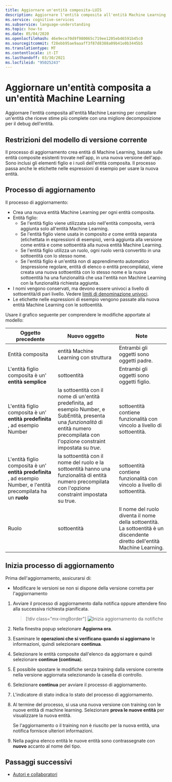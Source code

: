 ```yaml
---
title: Aggiornare un'entità composita-LUIS
description: Aggiornare l'entità composita all'entità Machine Learning con il processo di aggiornamento nel portale LUIS.
ms.service: cognitive-services
ms.subservice: language-understanding
ms.topic: how-to
ms.date: 05/04/2020
ms.openlocfilehash: 46e9ece70d9f980065c719ee1205eb46591b45c0
ms.sourcegitcommit: f28ebb95ae9aaaff3f87d8388a09b41e0b3445b5
ms.translationtype: MT
ms.contentlocale: it-IT
ms.lasthandoff: 03/30/2021
ms.locfileid: "95025243"
---
```

# <a name="upgrade-composite-entity-to-machine-learning-entity"></a>Aggiornare un'entità composita a un'entità Machine Learning

Aggiornare l'entità composita all'entità Machine Learning per compilare un'entità che riceve stime più complete con una migliore decomposizione per il debug dell'entità.

## <a name="current-version-model-restrictions"></a>Restrizioni del modello di versione corrente

Il processo di aggiornamento crea entità di Machine Learning, basate sulle entità composite esistenti trovate nell'app, in una nuova versione dell'app. Sono inclusi gli elementi figlio e i ruoli dell'entità composita. Il processo passa anche le etichette nelle espressioni di esempio per usare la nuova entità.

## <a name="upgrade-process"></a>Processo di aggiornamento

Il processo di aggiornamento:
* Crea una nuova entità Machine Learning per ogni entità composita.
* Entità figlio:
    * Se l'entità figlio viene utilizzata solo nell'entità composita, verrà aggiunta solo all'entità Machine Learning.
    * Se l'entità figlio viene usata in composito _e_ come entità separata (etichettata in espressioni di esempio), verrà aggiunta alla versione come entità e come sottoentità alla nuova entità Machine Learning.
    * Se l'entità figlio utilizza un ruolo, ogni ruolo verrà convertito in una sottoentità con lo stesso nome.
    * Se l'entità figlio è un'entità non di apprendimento automatico (espressione regolare, entità di elenco o entità precompilata), viene creata una nuova sottoentità con lo stesso nome e la nuova sottoentità ha una funzionalità che usa l'entità non Machine Learning con la funzionalità richiesta aggiunta.
* I nomi vengono conservati, ma devono essere univoci a livello di sottoentità/di pari livello. Vedere [limiti di denominazione univoci](./luis-limits.md#name-uniqueness).
* Le etichette nelle espressioni di esempio vengono passate alla nuova entità Machine Learning con le sottoentità.

Usare il grafico seguente per comprendere le modifiche apportate al modello:

|Oggetto precedente|Nuovo oggetto|Note|
|--|--|--|
|Entità composita|entità Machine Learning con struttura|Entrambi gli oggetti sono oggetti padre.|
|L'entità figlio composita è un' **entità semplice**|sottoentità|Entrambi gli oggetti sono oggetti figlio.|
|L'entità figlio composita è un' **entità predefinita** , ad esempio Number|la sottoentità con il nome di un'entità predefinita, ad esempio Number, e SubEntità, presenta una _funzionalità_ di entità numero precompilata con l'opzione constraint impostata su _true_.|sottoentità contiene funzionalità con vincolo a livello di sottoentità.|
|L'entità figlio composita è un' **entità predefinita** , ad esempio Number, e l'entità precompilata ha un **ruolo**|la sottoentità con il nome del ruolo e la sottoentità hanno una funzionalità di entità numero precompilata con l'opzione constraint impostata su true.|sottoentità contiene funzionalità con vincolo a livello di sottoentità.|
|Ruolo|sottoentità|Il nome del ruolo diventa il nome della sottoentità. La sottoentità è un discendente diretto dell'entità Machine Learning.|

## <a name="begin-upgrade-process"></a>Inizia processo di aggiornamento

Prima dell'aggiornamento, assicurarsi di:

* Modificare le versioni se non si dispone della versione corretta per l'aggiornamento


1. Avviare il processo di aggiornamento dalla notifica oppure attendere fino alla successiva richiesta pianificata.

    > [!div class="mx-imgBorder"]
    > ![Inizia aggiornamento da notifiche](./media/update-composite-entity/notification-begin-update.png)

1. Nella finestra popup selezionare **Aggiorna ora**.

1. Esaminare le **operazioni che si verificano quando si aggiornano** le informazioni, quindi selezionare **continua**.

1. Selezionare le entità composite dall'elenco da aggiornare e quindi selezionare **continue (continua**).

1. È possibile spostare le modifiche senza training dalla versione corrente nella versione aggiornata selezionando la casella di controllo.

1. Selezionare **continua** per avviare il processo di aggiornamento.

1. L'indicatore di stato indica lo stato del processo di aggiornamento.

1. Al termine del processo, si usa una nuova versione con training con le nuove entità di machine learning. Selezionare **prova le nuove entità** per visualizzare la nuova entità.

    Se l'aggiornamento o il training non è riuscito per la nuova entità, una notifica fornisce ulteriori informazioni.

1. Nella pagina elenco entità le nuove entità sono contrassegnate con **nuovo** accanto al nome del tipo.

## <a name="next-steps"></a>Passaggi successivi

* [Autori e collaboratori](luis-how-to-collaborate.md)
